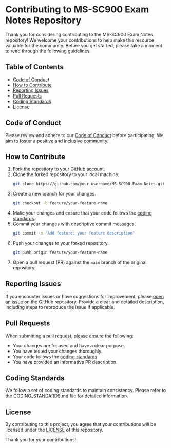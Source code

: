 # Contributing to MS-SC900 Exam Notes Repository

Thank you for considering contributing to the MS-SC900 Exam Notes repository! We welcome your contributions to help make this resource valuable for the community. Before you get started, please take a moment to read through the following guidelines.

## Table of Contents

- [Code of Conduct](#code-of-conduct)
- [How to Contribute](#how-to-contribute)
- [Reporting Issues](#reporting-issues)
- [Pull Requests](#pull-requests)
- [Coding Standards](#coding-standards)
- [License](#license)

## Code of Conduct

Please review and adhere to our [Code of Conduct](CODE_OF_CONDUCT.md) before participating. We aim to foster a positive and inclusive community.

## How to Contribute

1. Fork the repository to your GitHub account.
2. Clone the forked repository to your local machine.
   ```bash
   git clone https://github.com/your-username/MS-SC900-Exam-Notes.git
   ```
3. Create a new branch for your changes.
   ```bash
   git checkout -b feature/your-feature-name
   ```
4. Make your changes and ensure that your code follows the [coding standards](#coding-standards).
5. Commit your changes with descriptive commit messages.
   ```bash
   git commit -m "Add feature: your feature description"
   ```
6. Push your changes to your forked repository.
   ```bash
   git push origin feature/your-feature-name
   ```
7. Open a pull request (PR) against the `main` branch of the original repository.

## Reporting Issues

If you encounter issues or have suggestions for improvement, please [open an issue](../../issues) on the GitHub repository. Provide a clear and detailed description, including steps to reproduce the issue if applicable.

## Pull Requests

When submitting a pull request, please ensure the following:

- Your changes are focused and have a clear purpose.
- You have tested your changes thoroughly.
- Your code follows the [coding standards](#coding-standards).
- You have provided an informative PR description.

## Coding Standards

We follow a set of coding standards to maintain consistency. Please refer to the [CODING_STANDARDS.md](CODING_STANDARDS.md) file for detailed information.

## License

By contributing to this project, you agree that your contributions will be licensed under the [LICENSE](LICENSE) of this repository.

Thank you for your contributions!

